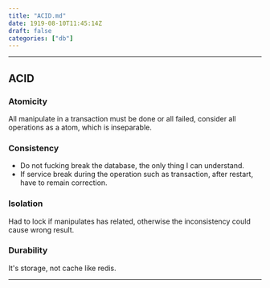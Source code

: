 ```yaml
---
title: "ACID.md"
date: 1919-08-10T11:45:14Z
draft: false
categories: ["db"]
---
```




---


## ACID

### Atomicity
All manipulate in a transaction must be done or all failed, consider all operations as a atom, which is inseparable.

### Consistency
* Do not fucking break the database, the only thing I can understand.
* If service break during the operation such as transaction, after restart, have to remain correction.

### Isolation
Had to lock if manipulates has related, otherwise the inconsistency could cause wrong result.

### Durability
It's storage, not cache like redis.


---

